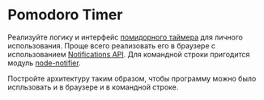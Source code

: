 # Pomodoro Timer
Реализуйте логику и интерфейс [помидорного таймера](https://ru.wikipedia.org/wiki/Метод_помидора) для личного использования. Проще всего реализовать его в браузере с использованием [Notifications API](https://developer.mozilla.org/ru/docs/Web/API/notification). Для командной строки пригодится модуль [node-notifier](https://www.npmjs.com/package/node-notifier).

Постройте архитектуру таким образом, чтобы программу можно было испльзовать и в браузере и в командной строке.
